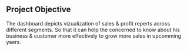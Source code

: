  ## Project Objective
 The dashboard depicts vizualization of sales & profit reperts across different segments. So that it can help the concerned to know about his business & customer more effectively to grow more sales in upcomming yaers.
 
